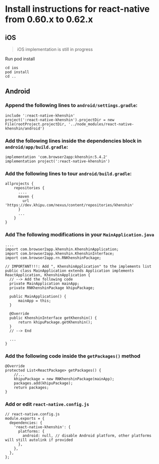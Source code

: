 # Install instructions for react-native from 0.60.x to 0.62.x

## iOS

> iOS implementation is still in progress

Run pod install

    cd ios
    pod install
    cd ..


## Android

### Append the following lines to `android/settings.gradle`:

```
include ':react-native-khenshin'
project(':react-native-khenshin').projectDir = new File(rootProject.projectDir, '../node_modules/react-native-khenshin/android')
```

### Add the following lines inside the dependencies block in `android/app/build.gradle`:

```
implementation 'com.browser2app:khenshin:5.4.2'
implementation project(':react-native-khenshin')
```

### Add the following lines to tour `android/build.gradle`:

```
allprojects {
    repositories {
      ....
      maven {
        url 'https://dev.khipu.com/nexus/content/repositories/khenshin'
      }
      ...
    }
}
```

### Add The following modifications in your `MainApplication.java`

```
....
import com.browser2app.khenshin.KhenshinApplication;
import com.browser2app.khenshin.KhenshinInterface;
import com.browser2app.rn.RNKhenshinPackage;

// IMPORTANT!!!: Add ", KhenshinApplication" to the implements list
public class MainApplication extends Application implements ReactApplication, KhenshinApplication {
  // --> Add the following code 
  private MainApplication mainApp;
  private RNKhenshinPackage khipuPackage;

  public MainApplication() {
      mainApp = this;
  }

  @Override
  public KhenshinInterface getKhenshin() {
      return khipuPackage.getKhenshin();
  }
  // --> End
  
  ... 
}

```

### Add the following code inside the `getPackages()` method
  
```
@Override
protected List<ReactPackage> getPackages() {
    //...
    khipuPackage = new RNKhenshinPackage(mainApp);
    packages.add(khipuPackage);
    return packages;
}
```

### Add or edit `react-native.config.js`

```
// react-native.config.js
module.exports = {
  dependencies: {
    'react-native-khenshin': {
      platforms: {
        android: null, // disable Android platform, other platforms will still autolink if provided
      },
    },
  },
};

```
